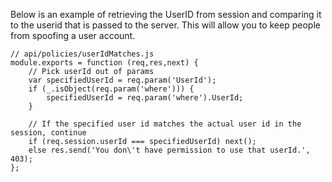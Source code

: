 Below is an example of retrieving the UserID from session and comparing it to the userid that is passed to the server.  This will allow you to keep people from spoofing a user account.

```
// api/policies/userIdMatches.js
module.exports = function (req,res,next) {
    // Pick userId out of params
    var specifiedUserId = req.param('UserId');
    if (_.isObject(req.param('where'))) {
        specifiedUserId = req.param('where').UserId;
    }

    // If the specified user id matches the actual user id in the session, continue
    if (req.session.userId === specifiedUserId) next();
    else res.send('You don\'t have permission to use that userId.', 403);
};
```
